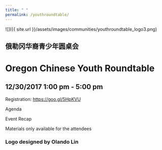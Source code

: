 ```yaml
---
title: " "
permalink: /youthroundtable/
---
```


![]({{ site.url }}/assets/images/communities/youthroundtable_logo3.png)

## 俄勒冈华裔青少年圆桌会
# Oregon Chinese Youth Roundtable

## 12/30/2017 1:00 pm - 5:00 pm

Registration: https://goo.gl/5HpKVU

Agenda

Event Recap

Materials only available for the attendees

### Logo designed by Olando Lin
